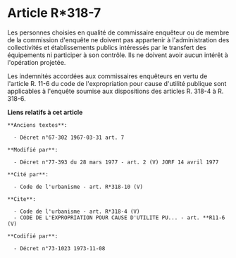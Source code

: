 # Article R*318-7

Les personnes choisies en qualité de commissaire enquêteur ou de membre de la commission d'enquête ne doivent pas appartenir
à l'administration des collectivités et établissements publics intéressés par le transfert des équipements ni participer à
son contrôle. Ils ne doivent avoir aucun intérêt à l'opération projetée. 

Les indemnités accordées aux commissaires enquêteurs en vertu de l'article R. 11-6 du code de l'expropriation pour cause
d'utilité publique sont applicables à l'enquête soumise aux dispositions des articles R. 318-4 à R. 318-6.

**Liens relatifs à cet article**

	**Anciens textes**:

	  - Décret n°67-302 1967-03-31 art. 7

	**Modifié par**:

	  - Décret n°77-393 du 28 mars 1977 - art. 2 (V) JORF 14 avril 1977

	**Cité par**:

	  - Code de l'urbanisme - art. R*318-10 (V)

	**Cite**:

	  - Code de l'urbanisme - art. R*318-4 (V)
	  - CODE DE L'EXPROPRIATION POUR CAUSE D'UTILITE PU... - art. **R11-6 (V)

	**Codifié par**:

	  - Décret n°73-1023 1973-11-08
